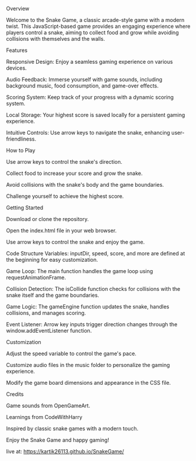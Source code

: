 Overview

Welcome to the Snake Game, a classic arcade-style game with a modern twist. 
This JavaScript-based game provides an engaging experience where players control a snake, aiming to collect food and grow while avoiding collisions with themselves and the walls.


Features

Responsive Design: Enjoy a seamless gaming experience on various devices.

Audio Feedback: Immerse yourself with game sounds, including background music, food consumption, and game-over effects.

Scoring System: Keep track of your progress with a dynamic scoring system.

Local Storage: Your highest score is saved locally for a persistent gaming experience.

Intuitive Controls: Use arrow keys to navigate the snake, enhancing user-friendliness.



How to Play

Use arrow keys to control the snake's direction.

Collect food to increase your score and grow the snake.

Avoid collisions with the snake's body and the game boundaries.

Challenge yourself to achieve the highest score.


Getting Started

Download or clone the repository.

Open the index.html file in your web browser.

Use arrow keys to control the snake and enjoy the game.




Code Structure
Variables: inputDir, speed, score, and more are defined at the beginning for easy customization.

Game Loop: The main function handles the game loop using requestAnimationFrame.

Collision Detection: The isCollide function checks for collisions with the snake itself and the game boundaries.

Game Logic: The gameEngine function updates the snake, handles collisions, and manages scoring.

Event Listener: Arrow key inputs trigger direction changes through the window.addEventListener function.




Customization

Adjust the speed variable to control the game's pace.

Customize audio files in the music folder to personalize the gaming experience.

Modify the game board dimensions and appearance in the CSS file.




Credits

Game sounds from OpenGameArt.

Learnings from CodeWithHarry

Inspired by classic snake games with a modern touch.

Enjoy the Snake Game and happy gaming!








live at: https://kartik26113.github.io/SnakeGame/
